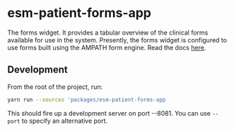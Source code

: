 # esm-patient-forms-app

The forms widget. It provides a tabular overview of the clinical forms available for use in the system. Presently, the forms widget is configured to use forms built using the AMPATH form engine. Read the docs [here](https://ampath-forms.vercel.app).

## Development

From the root of the project, run:

```bash
yarn run --sources 'packages/esm-patient-forms-app
```

This should fire up a development server on port --8081. You can use `--port` to specify an alternative port.
